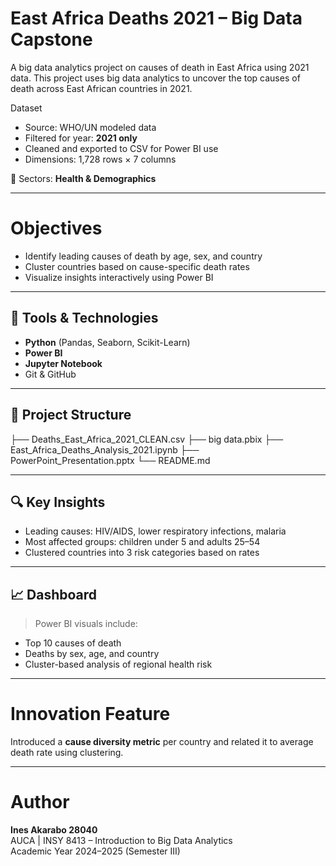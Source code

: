 

# East Africa Deaths 2021 – Big Data Capstone
A big data analytics project on causes of death in East Africa using 2021 data.
This project uses big data analytics to uncover the top causes of death across East African countries in 2021.

 Dataset

- Source: WHO/UN modeled data
- Filtered for year: **2021 only**
- Cleaned and exported to CSV for Power BI use
- Dimensions: 1,728 rows × 7 columns

 📌 Sectors:
**Health & Demographics**

---

# Objectives

- Identify leading causes of death by age, sex, and country
- Cluster countries based on cause-specific death rates
- Visualize insights interactively using Power BI

---

## 🧰 Tools & Technologies

- **Python** (Pandas, Seaborn, Scikit-Learn)
- **Power BI**
- **Jupyter Notebook**
- Git & GitHub

---

## 📂 Project Structure
├── Deaths_East_Africa_2021_CLEAN.csv
├── big data.pbix
├── East_Africa_Deaths_Analysis_2021.ipynb
├── PowerPoint_Presentation.pptx
└── README.md

---

## 🔍 Key Insights

- Leading causes: HIV/AIDS, lower respiratory infections, malaria
- Most affected groups: children under 5 and adults 25–54
- Clustered countries into 3 risk categories based on rates

---

## 📈 Dashboard

> Power BI visuals include:
- Top 10 causes of death
- Deaths by sex, age, and country
- Cluster-based analysis of regional health risk

---

#  Innovation Feature

Introduced a **cause diversity metric** per country and related it to average death rate using clustering.

---

# Author

**Ines Akarabo 28040**  
AUCA | INSY 8413 – Introduction to Big Data Analytics  
Academic Year 2024–2025 (Semester III)



